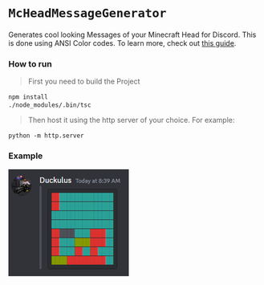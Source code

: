 # `McHeadMessageGenerator`

Generates cool looking Messages of your Minecraft Head for Discord.
This is done using ANSI Color codes.
To learn more, check out [this guide](https://gist.github.com/kkrypt0nn/a02506f3712ff2d1c8ca7c9e0aed7c06).

### How to run

> First you need to build the Project 
```
npm install
./node_modules/.bin/tsc
```

> Then host it using the http server of your choice. For example:
```
python -m http.server
``` 

### Example
![example screenshot](./assets/example.png)